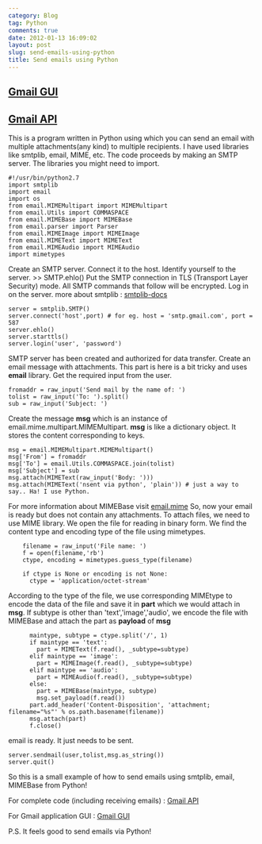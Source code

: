```yaml
---
category: Blog
tag: Python
comments: true
date: 2012-01-13 16:09:02
layout: post
slug: send-emails-using-python
title: Send emails using Python
---
```


## [Gmail GUI](https://github.com/jayrambhia/Gmail-API-GUI/blob/master/gmailGUI2.py)

## [Gmail API](https://github.com/jayrambhia/Basic-Gmail-API/blob/master/Basic-gmail.py)

This is a program written in Python using which you can send an email with multiple attachments(any kind) to multiple recipients.
I have used libraries like smtplib, email, MIME, etc. The code proceeds by making an SMTP server. The libraries you might need to import.

    
    #!/usr/bin/python2.7
    import smtplib
    import email
    import os
    from email.MIMEMultipart import MIMEMultipart
    from email.Utils import COMMASPACE
    from email.MIMEBase import MIMEBase
    from email.parser import Parser
    from email.MIMEImage import MIMEImage
    from email.MIMEText import MIMEText
    from email.MIMEAudio import MIMEAudio
    import mimetypes

Create an SMTP server. Connect it to the host.
Identify yourself to the server. >> SMTP.ehlo()
Put the SMTP connection in TLS (Transport Layer Security) mode. All SMTP commands that follow will be encrypted.
Log in on the server.
more about smtplib : [smtplib-docs](http://docs.python.org/library/smtplib.html)

    
    server = smtplib.SMTP()
    server.connect('host',port) # for eg. host = 'smtp.gmail.com', port = 587
    server.ehlo()
    server.starttls()
    server.login('user', 'password')


SMTP server has been created and authorized for data transfer.
Create an email message with attachments. This part is here is a bit tricky and uses **email** library.
Get the required input from the user.

    
    fromaddr = raw_input('Send mail by the name of: ')
    tolist = raw_input('To: ').split()
    sub = raw_input('Subject: ')

Create the message **msg** which is an instance of email.mime.multipart.MIMEMultipart.
**msg** is like a dictionary object. It stores the content corresponding to keys.

    
    msg = email.MIMEMultipart.MIMEMultipart()
    msg['From'] = fromaddr
    msg['To'] = email.Utils.COMMASPACE.join(tolist)
    msg['Subject'] = sub
    msg.attach(MIMEText(raw_input('Body: ')))
    msg.attach(MIMEText('nsent via python', 'plain')) # just a way to say.. Ha! I use Python.

For more information about MIMEBase visit [email.mime](http://docs.python.org/library/email.mime.html)
So, now your email is ready but does not contain any attachments. To attach files, we need to use MIME library.
We open the file for reading in binary form. We find the content type and encoding type of the file using mimetypes.

    
        filename = raw_input('File name: ')
        f = open(filename,'rb')
        ctype, encoding = mimetypes.guess_type(filename)
    
        if ctype is None or encoding is not None:
          ctype = 'application/octet-stream'

According to the type of the file, we use corresponding MIMEtype to encode the data of the file and save it in **part** which we would attach in **msg**. If subtype is other than 'text','image','audio', we encode the file with MIMEBase and attach the part as **payload** of **msg**

    
          maintype, subtype = ctype.split('/', 1)
          if maintype == 'text':
            part = MIMEText(f.read(), _subtype=subtype)
          elif maintype == 'image':
            part = MIMEImage(f.read(), _subtype=subtype)
          elif maintype == 'audio':
            part = MIMEAudio(f.read(), _subtype=subtype)
          else:
            part = MIMEBase(maintype, subtype)
            msg.set_payload(f.read())
          part.add_header('Content-Disposition', 'attachment; filename="%s"' % os.path.basename(filename))
          msg.attach(part)
          f.close()

email is ready. It just needs to be sent.

    
    server.sendmail(user,tolist,msg.as_string())
    server.quit()

So this is a small example of how to send emails using smtplib, email, MIMEBase from Python!


For complete code (including receiving emails) : [Gmail API](https://github.com/jayrambhia/Basic-Gmail-API/blob/master/Basic-gmail.py)

For Gmail application GUI : [Gmail GUI](https://github.com/jayrambhia/Gmail-API-GUI/blob/master/gmailGUI2.py)


P.S. It feels good to send emails via Python!


## 
